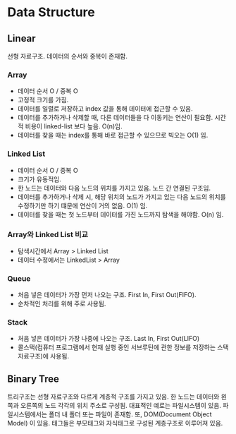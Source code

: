 # Data Structure

## Linear
선형 자료구조. 데이터의 순서와 중복이 존재함.

### Array
- 데이터 순서 O / 중복 O
- 고정적 크기를 가짐. 
- 데이터를 일렬로 저장하고 index 값을 통해 데이터에 접근할 수 있음.
- 데이터를 추가하거나 삭제할 때, 다른 데이터들을 다 이동키는 연산이 필요함. 시간적 비용이 linked-list 보다 높음. O(n)임.
- 데이터를 찾을 때는 index를 통해 바로 접근할 수 있으므로 빅오는 O(1) 임. 

### Linked List
- 데이터 순서 O / 중복 O
- 크기가 유동적임.
- 한 노드는 데이터와 다음 노드의 위치를 가지고 있음. 노드 간 연결된 구조임. 
- 데이터를 추가하거나 삭제 시, 해당 위치의 노드가 가지고 있는 다음 노드의 위치를 수정하기만 하기 떄문에 연산이 거의 없음. O(1) 임.
- 데이터를 찾을 때는 첫 노드부터 데이터를 가진 노드까지 탐색을 해야함. O(n) 임. 

### Array와 Linked List 비교
- 탐색시간에서 Array > Linked List
- 데이터 수정에서는 LinkedList > Array

### Queue
- 처음 넣은 데이터가 가장 먼저 나오는 구조. First In, First Out(FIFO).
- 순차적인 처리를 위해 주로 사용됨.

### Stack
- 처음 넣은 데이터가 가장 나중에 나오는 구조. Last In, First Out(LIFO)
- 콜스택(컴퓨터 프로그램에서 현재 실행 중인 서브루틴에 관한 정보를 저장하는 스택 자료구조)에 사용됨.

## Binary Tree
트리구조는 선형 자료구조와 다르게 계층적 구조를 가지고 있음. 한 노드는 데이터와 왼쪽과 오른쪽의 노드 각각의 위치 주소로 구성됨. 대표적인 예로는 파일시스템이 있음. 파일시스템에서는 폴더 내 폴더 또는 파일이 존재함. 또, DOM(Document Object Model) 이 있음. 태그들은 부모태그와 자식태그로 구성된 계층구조로 이루어져 있음.





